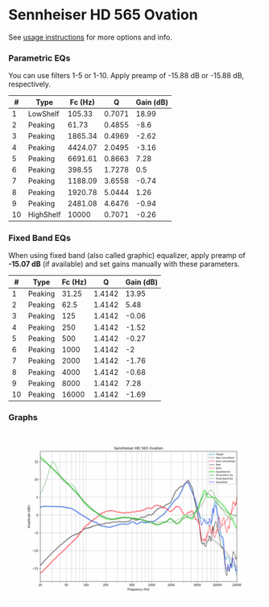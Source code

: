 # Sennheiser HD 565 Ovation
See [usage instructions](https://github.com/jaakkopasanen/AutoEq#usage) for more options and info.

### Parametric EQs
You can use filters 1-5 or 1-10. Apply preamp of -15.88 dB or -15.88 dB, respectively.

|   # | Type      |   Fc (Hz) |      Q |   Gain (dB) |
|-----|-----------|-----------|--------|-------------|
|   1 | LowShelf  |    105.33 | 0.7071 |       18.99 |
|   2 | Peaking   |     61.73 | 0.4855 |       -8.6  |
|   3 | Peaking   |   1865.34 | 0.4969 |       -2.62 |
|   4 | Peaking   |   4424.07 | 2.0495 |       -3.16 |
|   5 | Peaking   |   6691.61 | 0.8663 |        7.28 |
|   6 | Peaking   |    398.55 | 1.7278 |        0.5  |
|   7 | Peaking   |   1188.09 | 3.6558 |       -0.74 |
|   8 | Peaking   |   1920.78 | 5.0444 |        1.26 |
|   9 | Peaking   |   2481.08 | 4.6476 |       -0.94 |
|  10 | HighShelf |  10000    | 0.7071 |       -0.26 |

### Fixed Band EQs
When using fixed band (also called graphic) equalizer, apply preamp of **-15.07 dB** (if available) and set gains manually with these parameters.

|   # | Type    |   Fc (Hz) |      Q |   Gain (dB) |
|-----|---------|-----------|--------|-------------|
|   1 | Peaking |     31.25 | 1.4142 |       13.95 |
|   2 | Peaking |     62.5  | 1.4142 |        5.48 |
|   3 | Peaking |    125    | 1.4142 |       -0.06 |
|   4 | Peaking |    250    | 1.4142 |       -1.52 |
|   5 | Peaking |    500    | 1.4142 |       -0.27 |
|   6 | Peaking |   1000    | 1.4142 |       -2    |
|   7 | Peaking |   2000    | 1.4142 |       -1.76 |
|   8 | Peaking |   4000    | 1.4142 |       -0.68 |
|   9 | Peaking |   8000    | 1.4142 |        7.28 |
|  10 | Peaking |  16000    | 1.4142 |       -1.69 |

### Graphs
![](./Sennheiser%20HD%20565%20Ovation.png)
